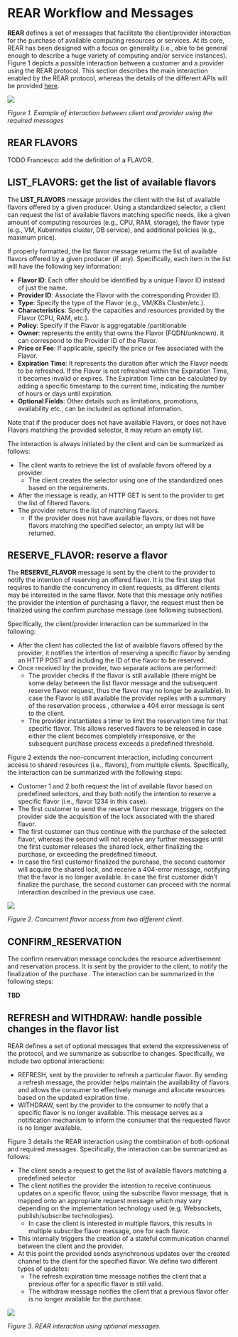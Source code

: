 # REAR Workflow and Messages
**REAR** defines a set of messages that facilitate the client/provider interaction for the purchase of available computing resources or services. At its core, REAR has been designed with a focus on generality (i.e., able to be general enough to describe a huge variety of computing and/or service instances). Figure 1 depicts a possible interaction between a customer and a provider using the REAR protocol.
This section describes the main interaction enabled by the REAR protocol, whereas the details of the different APIs will be provided [here](./docs/api/README.md).

![](/images/main_workflow.png)

*Figure 1. Example of interaction between client and provider using the required messages*
 
## REAR FLAVORS
TODO Francesco: add the definition of a FLAVOR.

## LIST_FLAVORS: get the list of available flavors

The **LIST_FLAVORS** message provides the client with the list of available flavors offered by a given producer. Using a standardized selector, a client can request the list of available flavors matching specific needs, like a given amount of computing resources (e.g., CPU, RAM, storage), the flavor type (e.g., VM, Kubernetes cluster, DB service), and additional policies (e.g., maximum price). 

If properly formatted, the list flavor message returns the list of available flavors offered by a given producer (if any). Specifically, each item in the list will have the following key information:
 * **Flavor ID**: Each offer should be identified by a unique Flavor ID instead of just the name. 
 * **Provider ID**: Associate the Flavor with the corresponding Provider ID. 
 * **Type**: Specify the type of the Flavor (e.g., VM/K8s Cluster/etc.).
 * **Characteristics**: Specify the capacities and resources provided by the Flavor (CPU, RAM, etc.). 
 * **Policy**: Specify if the Flavor is aggregatable /partitionable
 * **Owner**: represents the entity that owns the Flavor (FQDN/unknown). It can correspond to the Provider ID of the Flavor.
 * **Price or Fee**: If applicable, specify the price or fee associated with the Flavor. 
 * **Expiration Time**: It represents the duration after which the Flavor needs to be refreshed. If the Flavor is not refreshed within the Expiration Time, it becomes invalid or expires. The Expiration Time can be calculated by adding a specific timestamp to the current time, indicating the number of hours or days until expiration.
 * **Optional Fields**: Other details such as limitations, promotions, availability etc., can be included as optional information.

Note that if the producer does not have available Flavors, or does not have Flavors matching the provided selector, it may return an empty list.

The interaction is always initiated by the client and can be summarized as follows:
 * The client wants to retrieve the list of available favors offered by a provider.
   * The client creates the selector using one of the standardized ones based on the requirements.
 * After the message is ready, an HTTP GET  is sent to the provider to get the list of filtered flavors.
 * The provider returns the list of matching flavors.
   * If the provider does not have available flavors, or does not have flavors matching the specified selector, an empty list will be returned.

## RESERVE_FLAVOR: reserve a flavor
The **RESERVE_FLAVOR** message is sent by the client to the provider to notify the intention of reserving an offered flavor. It is the first step that requires to handle the concurrency in client requests, as different clients may be interested in the same flavor. Note that this message only notifies the provider the intention of purchasing a flavor, the request must then be finalized using the confirm purchase message (see following subsection).

Specifically, the client/provider interaction can be summarized in the following:
 * After the client has collected the list of available flavors offered by the provider, it notifies the intention of reserving a specific flavor by sending an HTTP POST and including the ID of the flavor to be reserved.
 * Once received by the provider, two separate actions are performed:
   * The provider checks if the flavor is still available (there might be some delay between the list flavor message and the subsequent reserve flavor request, thus the flavor may no longer be available). In case the Flavor is still available the provider replies with a summary of the reservation process , otherwise a 404 error message is sent to the client.
   * The provider instantiates a timer to limit the reservation time for that specific flavor. This allows reserved flavors to be released in case either the client becomes completely irresponsive, or the subsequent purchase process exceeds a predefined threshold.

Figure 2 extends the non-concurrent interaction, including concurrent access to shared resources (i.e., flavors), from multiple clients. Specifically, the interaction can be summarized with the following steps:
 * Customer 1 and 2 both request the list of available flavor based on predefined selectors, and they both notify the intention to reserve a specific flavor (i.e., flavor 1234 in this case).
 * The first customer to send the reserve flavor message, triggers on the provider side the acquisition of the lock associated with the shared flavor.
 * The first customer can thus continue with the purchase of the selected flavor, whereas the second will not receive any further messages until the first customer releases the shared lock, either finalizing the purchase, or exceeding the predefined timeout.
 * In case the first customer finalized the purchase, the second customer will acquire the shared lock, and receive a 404-error message, notifying that the favor is no longer available. In case the first customer didn’t finalize the purchase, the second customer can proceed with the normal interaction described in the previous use case.

![](/images/concurrent_access.png)

*Figure 2. Concurrent flavor access from two different client.*
 
## CONFIRM_RESERVATION 
The confirm reservation message concludes the resource advertisement and reservation process. It is sent by the provider to the client, to notify the finalization of the purchase .
The interaction can be summarized in the following steps:

**TBD**

## REFRESH and WITHDRAW: handle possible changes in the flavor list 
REAR defines a set of optional messages that extend the expressiveness of the protocol, and we summarize as subscribe to changes. Specifically, we include two optional interactions:
 * REFRESH, sent by the provider to refresh a particular flavor. By sending a refresh message, the provider helps maintain the availability of flavors and allows the consumer to effectively manage and allocate resources based on the updated expiration time.
 * WITHDRAW, sent by the provider to the consumer to notify that a specific flavor is no longer available. This message serves as a notification mechanism to inform the consumer that the requested flavor is no longer available.

Figure 3 details the REAR interaction using the combination of both optional and required messages. Specifically, the interaction can be summarized as follows:
 * The client sends a request to get the list of available flavors matching a predefined selector
 * The client notifies the provider the intention to receive continuous updates on a specific flavor, using the subscribe flavor message, that is mapped onto an appropriate request message which may vary depending on the implementation technology used (e.g. Websockets, publish/subscribe technologies). 
   * In case the client is interested in multiple flavors, this results in multiple subscribe flavor message, one for each flavor.
 * This internally triggers the creation of a stateful communication channel  between the client and the provider. 
 * At this point the provided sends asynchronous updates over the created channel to the client for the specified flavor. We define two different types of updates:
   * The refresh expiration time message notifies the client that a previous offer for a specific flavor is still valid. 
   * The withdraw message notifies the client that a previous flavor offer is no longer available for the purchase.


![](/images/optional_msg.jpg)

*Figure 3. REAR interaction using optional messages.*
